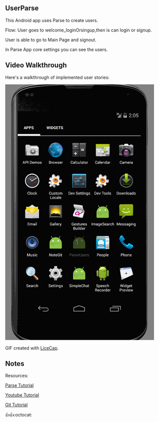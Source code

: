 ## UserParse
This Android app uses Parse to create users.

Flow:
User goes to welcome_loginOrsingup,then is can login or signup.

User is able to go to Main Page and signout. 


In Parse App core settings you can see the users. 

## Video Walkthrough 

Here's a walkthrough of implemented user stories:

<img src='https://github.com/AndreSand/UserParse/blob/master/ParseUsers.gif' title='Video Walkthrough' width='' alt='Video Walkthrough' />

GIF created with [LiceCap](http://www.cockos.com/licecap/).

## Notes
Resources:

[Parse Tutorial](https://www.parse.com/tutorials/anywall-android)

[Youtube Tutorial](https://www.youtube.com/watch?v=B_FM9cggf8M)

[Git Tutorial](http://andressjsu.blogspot.com/2015/07/git-tutorials.html)


:thumbsup::thumbsup::octocat: